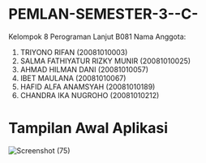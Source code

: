 
# PEMLAN-SEMESTER-3--C-

Kelompok 8 Perograman Lanjut B081
Nama Anggota:

1. TRIYONO RIFAN 					(20081010003)
2. SALMA FATHIYATUR RIZKY MUNIR 	(20081010025)
3. AHMAD HILMAN DANI 				(20081010057)
4. IBET MAULANA 					(20081010067)
5. HAFID ALFA ANAMSYAH 		    	(20081010189)
6. CHANDRA IKA NUGROHO 		    	(20081010212)

# Tampilan Awal Aplikasi

![Screenshot (75)](https://user-images.githubusercontent.com/75284893/147014713-b3e17cd2-d132-407e-9c5b-77c0b97b7cbe.png)

